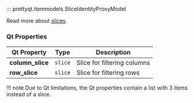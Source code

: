 ::: prettyqt.itemmodels.SliceIdentityProxyModel

Read more about [slices](https://docs.python.org/3/library/functions.html#slice).


### Qt Properties

| Qt Property      | Type     | Description                  |
| -----------------|----------| ---------------------------- |
| **column_slice** | `slice`  | Slice for filtering columns  |
| **row_slice**    | `slice`  | Slice for filtering rows     |

!!! note
    Due to Qt limitations, the Qt properties contain a list with 3 items instead of a slice.
